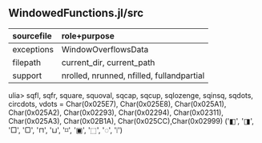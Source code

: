 ## WindowedFunctions.jl/src

| sourcefile | role+purpose |
|:-----------|:-------------|
| exceptions | WindowOverflowsData |
| filepath   | current_dir, current_path |
| support    | nrolled, nrunned, nfilled, fullandpartial |


ulia> sqfl, sqfr, square, squoval, sqcap, sqcup, sqlozenge, sqinsq, sqdots, circdots, vdots = Char(0x025E7), Char(0x025E8), Char(0x025A1), Char(0x025A2), Char(0x02293), Char(0x02294), Char(0x02311), Char(0x025A3), Char(0x02B1A), Char(0x025CC),Char(0x02999)
('◧', '◨', '□', '▢', '⊓', '⊔', '⌑', '▣', '⬚', '◌', '⦙')
